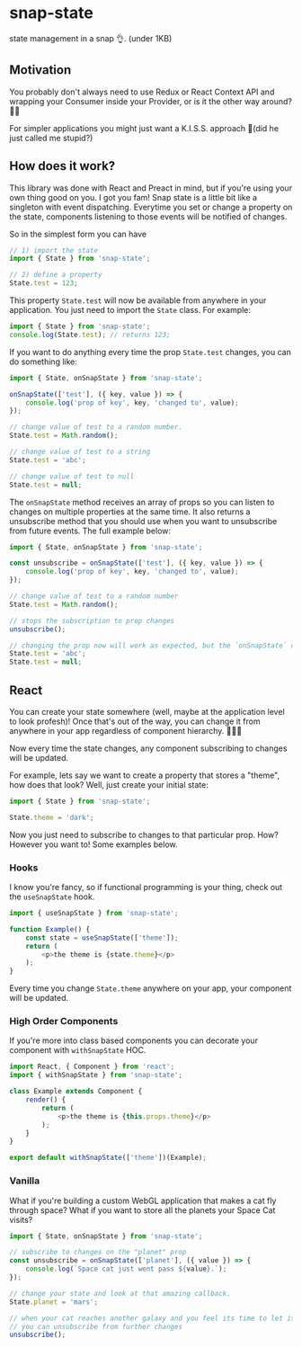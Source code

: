 # snap-state
state management in a snap 👌. (under 1KB)

## Motivation
You probably don't always need to use Redux or React Context API and wrapping your Consumer inside your Provider, or is it the other way around? 🤷‍♂️

For simpler applications you might just want a K.I.S.S. approach 🤔(did he just called me stupid?)

## How does it work?
This library was done with React and Preact in mind, but if you're using your own thing good on you. I got you fam! Snap state is a little bit like a singleton with event dispatching. Everytime you set or change a property on the state, components listening to those events will be notified of changes.

So in the simplest form you can have

```javascript
// 1) import the state
import { State } from 'snap-state';

// 2) define a property
State.test = 123;
```

This property `State.test` will now be available from anywhere in your application. You just need to import the `State` class. For example:

```javascript
import { State } from 'snap-state';
console.log(State.test); // returns 123;
```

If you want to do anything every time the prop `State.test` changes, you can do something like:

```javascript
import { State, onSnapState } from 'snap-state';

onSnapState(['test'], ({ key, value }) => {
    console.log('prop of key', key, 'changed to', value);
});

// change value of test to a random number.
State.test = Math.random();

// change value of test to a string
State.test = 'abc';

// change value of test to null
State.test = null;
```
The `onSnapState` method receives an array of props so you can listen to changes on multiple properties at the same time. It also returns a unsubscribe method that you should use when you want to unsubscribe from future events. The full example below:

```javascript
import { State, onSnapState } from 'snap-state';

const unsubscribe = onSnapState(['test'], ({ key, value }) => {
    console.log('prop of key', key, 'changed to', value);
});

// change value of test to a random number
State.test = Math.random();

// stops the subscription to prop changes
unsubscribe();

// changing the prop now will work as expected, but the `onSnapState` callback isn't called because we unsubscribe from it.
State.test = 'abc';
State.test = null;
```

## React
You can create your state somewhere (well, maybe at the application level to look profesh)!
Once that's out of the way, you can change it from anywhere in your app regardless of component hierarchy. 🎉🎉🎉

Now every time the state changes, any component subscribing to changes will be updated.

For example, lets say we want to create a property that stores a "theme", how does that look? Well, just create your initial state:

```javascript
import { State } from 'snap-state';

State.theme = 'dark';
```

Now you just need to subscribe to changes to that particular prop. How? However you want to! Some examples below.

### Hooks
I know you're fancy, so if functional programming is your thing, check out the `useSnapState` hook.

```javascript
import { useSnapState } from 'snap-state';

function Example() {
    const state = useSnapState(['theme']);
    return (
        <p>the theme is {state.theme}</p>
    );
}
```

Every time you change `State.theme` anywhere on your app, your component will be updated.

### High Order Components
If you're more into class based components you can decorate your component with `withSnapState` HOC.

```javascript
import React, { Component } from 'react';
import { withSnapState } from 'snap-state';

class Example extends Component {
    render() {
        return (
            <p>the theme is {this.props.theme}</p>
        );
    }
}

export default withSnapState(['theme'])(Example);
```

### Vanilla
What if you're building a custom WebGL application that makes a cat fly through space? What if you want to store all the planets your Space Cat visits?

```javascript
import { State, onSnapState } from 'snap-state';

// subscribe to changes on the "planet" prop
const unsubscribe = onSnapState(['planet'], ({ value }) => {
    console.log(`Space cat just went pass ${value}.`);
});

// change your state and look at that amazing callback.
State.planet = 'mars';

// when your cat reaches another galaxy and you feel its time to let it go
// you can unsubscribe from further changes
unsubscribe();
```

